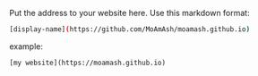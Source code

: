 Put the address to your website here. Use this markdown format:

```bash
[display-name](https://github.com/MoAmAsh/moamash.github.io)
```

example:
```It doesn't work:((
[my website](https://moamash.github.io)
```

